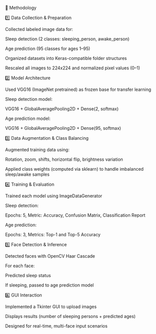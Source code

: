 🧠 Methodology

1️⃣ Data Collection & Preparation

Collected labeled image data for:

Sleep detection (2 classes: sleeping_person, awake_person)

Age prediction (95 classes for ages 1–95)

Organized datasets into Keras-compatible folder structures

Rescaled all images to 224x224 and normalized pixel values (0–1)

2️⃣ Model Architecture

Used VGG16 (ImageNet pretrained) as frozen base for transfer learning

Sleep detection model:

VGG16 + GlobalAveragePooling2D + Dense(2, softmax)

Age prediction model:

VGG16 + GlobalAveragePooling2D + Dense(95, softmax)

3️⃣ Data Augmentation & Class Balancing

Augmented training data using:

Rotation, zoom, shifts, horizontal flip, brightness variation

Applied class weights (computed via sklearn) to handle imbalanced sleep/awake samples

4️⃣ Training & Evaluation

Trained each model using ImageDataGenerator

Sleep detection:

Epochs: 5, Metric: Accuracy, Confusion Matrix, Classification Report

Age prediction:

Epochs: 3, Metrics: Top-1 and Top-5 Accuracy

5️⃣ Face Detection & Inference

Detected faces with OpenCV Haar Cascade

For each face:

Predicted sleep status

If sleeping, passed to age prediction model

6️⃣ GUI Interaction

Implemented a Tkinter GUI to upload images

Displays results (number of sleeping persons + predicted ages)

Designed for real-time, multi-face input scenarios
